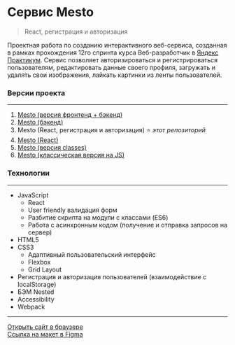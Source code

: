 # **Cервис Mesto**
> React, регистрация и авторизация

Проектная работа по созданию интерактивного веб-сервиса, созданная в рамках прохождения 12го спринта курса Веб-разработчик в [Яндекс Практикум](https://practicum.yandex.ru "сервис онлайн-образования"). Сервис позволяет авторизироваться и регистрироваться пользователям, редактировать данные своего профиля, загружать и удалять свои изображения, лайкать картинки из ленты пользователей.

### **Версии проекта**
***
1. [Mesto (версия фронтенд + бэкенд)](https://github.com/romankrivopalov/react-mesto-api-full-gha)
2. [Mesto (бэкенд)](https://github.com/romankrivopalov/express-mesto-gha)
3. Mesto (React, регистрация и авторизация) :star: *этот репозиторий*
4. [Mesto (React)](https://github.com/romankrivopalov/mesto-react)
5. [Mesto (версия classes)](https://github.com/romankrivopalov/mesto)
6. [Mesto (классическая версия на JS)](https://github.com/romankrivopalov/mesto-classic)

### **Технологии**
***
* JavaScript
  * React
  * User friendly валидация форм
  * Разбитие скрипта на модули с классами (ES6)
  * Работа с асинхронным кодом (получение и отправка запросов на сервер)
* HTML5
* CSS3
  * Адаптивный пользовательский интерфейс
  * Flexbox
  * Grid Layout
* Регистрация и авторизация пользователей (взаимодействие с localStorage)
* БЭМ Nested
* Accessibility
* Webpack

***
[Открыть сайт в браузере](https://romankrivopalov.github.io/mesto-react/)\
[Ссылка на макет в Figma](https://www.figma.com/file/2cn9N9jSkmxD84oJik7xL7/JavaScript.-Sprint-4?node-id=0%3A1)
